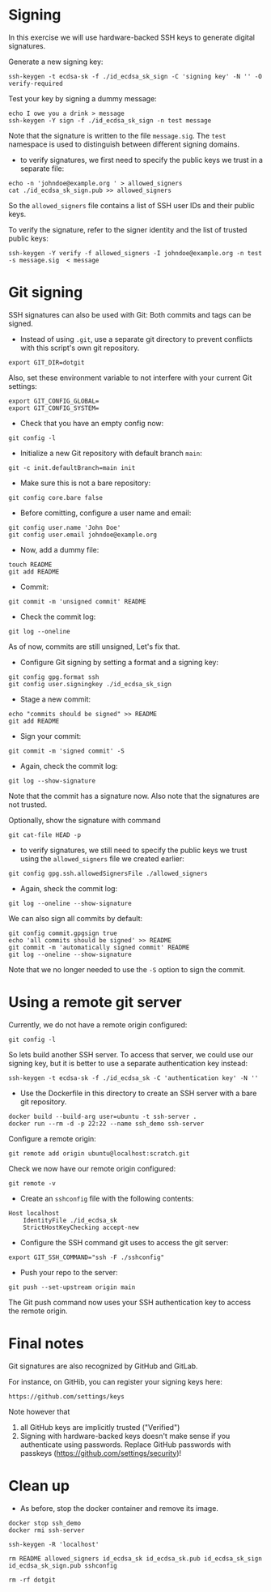 # Signing

In this exercise we will use hardware-backed SSH keys to generate digital signatures.

Generate a new signing key:

```
ssh-keygen -t ecdsa-sk -f ./id_ecdsa_sk_sign -C 'signing key' -N '' -O verify-required
```

Test your key by signing a dummy message:

```
echo I owe you a drink > message
ssh-keygen -Y sign -f ./id_ecdsa_sk_sign -n test message
```

Note that the signature is written to the file `message.sig`.
The `test` namespace is used to distinguish between different signing domains.

- to verify signatures, we first need to specify the public keys we trust in a separate file:

```
echo -n 'johndoe@example.org ' > allowed_signers
cat ./id_ecdsa_sk_sign.pub >> allowed_signers
```

So the `allowed_signers` file contains a list of SSH user IDs and their public keys.

To verify the signature, refer to the signer identity and the list of trusted public keys:

```
ssh-keygen -Y verify -f allowed_signers -I johndoe@example.org -n test -s message.sig  < message
```

# Git signing

SSH signatures can also be used with Git: Both commits and tags can be signed.

- Instead of using `.git`, use a separate git directory to prevent conflicts with this script's own git repository.

```
export GIT_DIR=dotgit
```

Also, set these environment variable to not interfere with your current Git settings:
```
export GIT_CONFIG_GLOBAL=
export GIT_CONFIG_SYSTEM=
```

- Check that you have an empty config now:

```
git config -l
```

- Initialize a new Git repository with default branch `main`:

```
git -c init.defaultBranch=main init
```

- Make sure this is not a bare repository:

```
git config core.bare false
```

- Before comitting, configure a user name and email:

```
git config user.name 'John Doe'
git config user.email johndoe@example.org
```

- Now, add a dummy file:
```
touch README
git add README
```

- Commit:

```
git commit -m 'unsigned commit' README
```

- Check the commit log:

```
git log --oneline
```

As of now, commits are still unsigned, Let's fix that.

- Configure Git signing by setting a format and a signing key:

```
git config gpg.format ssh
git config user.signingkey ./id_ecdsa_sk_sign
```

- Stage a new commit:

```
echo "commits should be signed" >> README
git add README
```

- Sign your commit:

```
git commit -m 'signed commit' -S
```

- Again, check the commit log:

```
git log --show-signature
```

Note that the commit has a signature now.
Also note that the signatures are not trusted.

Optionally, show the signature with command

```
git cat-file HEAD -p
```

- to verify signatures, we still need to specify the public keys we trust using the `allowed_signers` file we created earlier:

```
git config gpg.ssh.allowedSignersFile ./allowed_signers
```

- Again, sheck the commit log:

```
git log --oneline --show-signature
```

We can also sign all commits by default:

```
git config commit.gpgsign true
echo 'all commits should be signed' >> README
git commit -m 'automatically signed commit' README
git log --oneline --show-signature
```

Note that we no longer needed to use the `-S` option to sign the commit.

# Using a remote git server

Currently, we do not have a remote origin configured:
```
git config -l
```

So lets build another SSH server. To access that server, we could use our signing key, but it is better to use a separate authentication key instead:
```
ssh-keygen -t ecdsa-sk -f ./id_ecdsa_sk -C 'authentication key' -N ''
```

- Use the Dockerfile in this directory to create an SSH server with a bare git repository.

```
docker build --build-arg user=ubuntu -t ssh-server .
docker run --rm -d -p 22:22 --name ssh_demo ssh-server
```

Configure a remote origin:
```
git remote add origin ubuntu@localhost:scratch.git
```

Check we now have our remote origin configured:
```
git remote -v
```

- Create an `sshconfig` file with the following contents:
```
Host localhost
    IdentityFile ./id_ecdsa_sk
    StrictHostKeyChecking accept-new
```

- Configure the SSH command git uses to access the git server:

```
export GIT_SSH_COMMAND="ssh -F ./sshconfig"
```

- Push your repo to the server:

```
git push --set-upstream origin main
```

The Git push command now uses your SSH authentication key to access the remote origin.

# Final notes

Git signatures are also recognized by GitHub and GitLab.

For instance, on GitHib, you can register your signing keys here:

```
https://github.com/settings/keys
```

Note however that

1. all GitHub keys are implicitly trusted ("Verified")
2. Signing with hardware-backed keys doesn't make sense if you authenticate using passwords. Replace GitHub passwords with passkeys (https://github.com/settings/security)!


# Clean up

- As before, stop the docker container and remove its image.

```
docker stop ssh_demo
docker rmi ssh-server

ssh-keygen -R 'localhost'

rm README allowed_signers id_ecdsa_sk id_ecdsa_sk.pub id_ecdsa_sk_sign id_ecdsa_sk_sign.pub sshconfig

rm -rf dotgit
```
